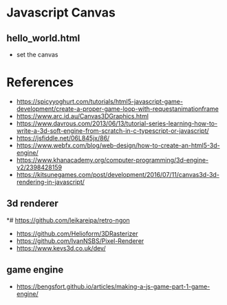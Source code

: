 # Javascript Canvas

## hello_world.html
* set the canvas



# References
* https://spicyyoghurt.com/tutorials/html5-javascript-game-development/create-a-proper-game-loop-with-requestanimationframe
* https://www.arc.id.au/Canvas3DGraphics.html
* https://www.davrous.com/2013/06/13/tutorial-series-learning-how-to-write-a-3d-soft-engine-from-scratch-in-c-typescript-or-javascript/
* https://jsfiddle.net/06L845jx/86/
* https://www.webfx.com/blog/web-design/how-to-create-an-html5-3d-engine/
* https://www.khanacademy.org/computer-programming/3d-engine-v2/2398428159
* https://kitsunegames.com/post/development/2016/07/11/canvas3d-3d-rendering-in-javascript/

## 3d renderer
*# https://github.com/leikareipa/retro-ngon
* https://github.com/Helioform/3DRasterizer
* https://github.com/IvanNSBS/Pixel-Renderer
* https://www.kevs3d.co.uk/dev/

## game engine
* https://bengsfort.github.io/articles/making-a-js-game-part-1-game-engine/